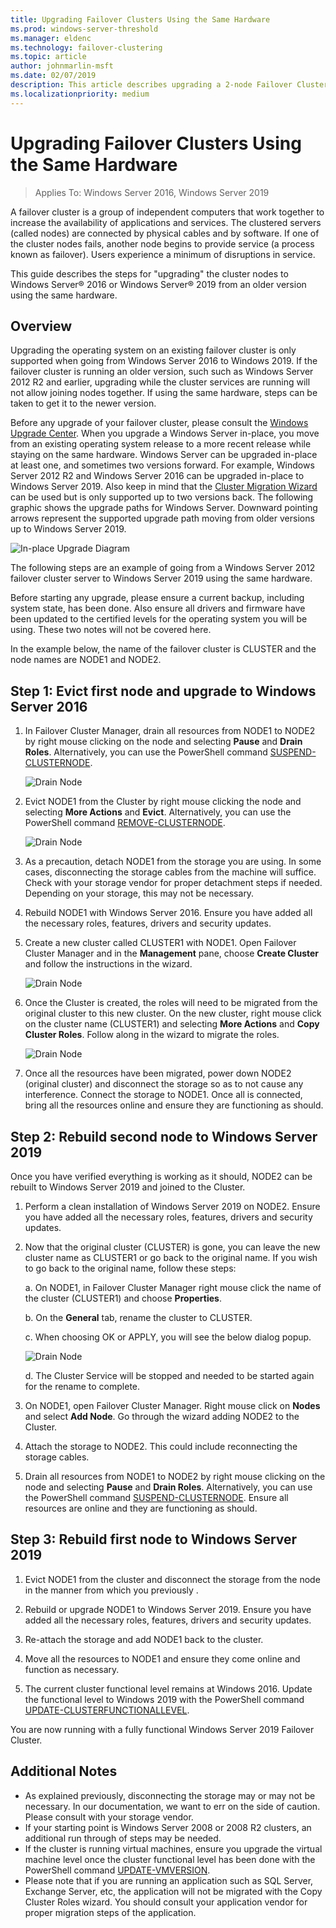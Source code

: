```yaml
---
title: Upgrading Failover Clusters Using the Same Hardware
ms.prod: windows-server-threshold
ms.manager: eldenc
ms.technology: failover-clustering
ms.topic: article
author: johnmarlin-msft
ms.date: 02/07/2019
description: This article describes upgrading a 2-node Failover Cluster using the same hardware
ms.localizationpriority: medium
---
```


# Upgrading Failover Clusters Using the Same Hardware

> Applies To: Windows Server 2016, Windows Server 2019

A failover cluster is a group of independent computers that work together to increase the availability of applications and services. The clustered servers (called nodes) are connected by physical cables and by software. If one of the cluster nodes fails, another node begins to provide service (a process known as failover). Users experience a minimum of disruptions in service.

This guide describes the steps for "upgrading" the cluster nodes to Windows Server® 2016 or Windows Server® 2019 from an older version using the same hardware.


## Overview

Upgrading the operating system on an existing failover cluster is only supported when going from Windows Server 2016 to Windows 2019.  If the failover cluster is running an older version, such such as Windows Server 2012 R2 and earlier, upgrading while the cluster services are running will not allow joining nodes together.  If using the same hardware, steps can be taken to get it to the newer version.  

Before any upgrade of your failover cluster, please consult the [Windows Upgrade Center](https://www.microsoft.com/upgradecenter).  When you upgrade a Windows Server in-place, you move from an existing operating system release to a more recent release while staying on the same hardware. Windows Server can be upgraded in-place at least one, and sometimes two versions forward. For example, Windows Server 2012 R2 and Windows Server 2016 can be upgraded in-place to Windows Server 2019.  Also keep in mind that the [Cluster Migration Wizard](https://blogs.msdn.microsoft.com/clustering/2012/06/25/how-to-move-highly-available-clustered-vms-to-windows-server-2012-with-the-cluster-migration-wizard/) can be used but is only supported up to two versions back. The following graphic shows the upgrade paths for Windows Server. Downward pointing arrows represent the supported upgrade path moving from older versions up to Windows Server 2019.

![In-place Upgrade Diagram](media\In-Place-Upgrade\In-Place-Upgrade-1.png)

The following steps are an example of going from a Windows Server 2012 failover cluster server to Windows Server 2019 using the same hardware.  

Before starting any upgrade, please ensure a current backup, including system state, has been done.  Also ensure all drivers and firmware have been updated to the certified levels for the operating system you will be using.  These two notes will not be covered here.

In the example below, the name of the failover cluster is CLUSTER and the node names are NODE1 and NODE2.

## Step 1: Evict first node and upgrade to Windows Server 2016

1. In Failover Cluster Manager, drain all resources from NODE1 to NODE2 by right mouse clicking on the node and selecting **Pause** and **Drain Roles**.  Alternatively, you can use the PowerShell command [SUSPEND-CLUSTERNODE](https://docs.microsoft.com/powershell/module/failoverclusters/suspend-clusternode).

    ![Drain Node](media\In-Place-Upgrade\In-Place-Upgrade-2.png)

2. Evict NODE1 from the Cluster by right mouse clicking the node and selecting **More Actions** and **Evict**.  Alternatively, you can use the PowerShell command [REMOVE-CLUSTERNODE](https://docs.microsoft.com/powershell/module/failoverclusters/remove-clusternode).

    ![Drain Node](media\In-Place-Upgrade\In-Place-Upgrade-3.png)

3. As a precaution, detach NODE1 from the storage you are using.  In some cases, disconnecting the storage cables from the machine will suffice.  Check with your storage vendor for proper detachment steps if needed.  Depending on your storage, this may not be necessary.

4. Rebuild NODE1 with Windows Server 2016.  Ensure you have added all the necessary roles, features, drivers and security updates.

5. Create a new cluster called CLUSTER1 with NODE1.  Open Failover Cluster Manager and in the **Management** pane, choose **Create Cluster** and follow the instructions in the wizard.

    ![Drain Node](media\In-Place-Upgrade\In-Place-Upgrade-4.png)

6. Once the Cluster is created, the roles will need to be migrated from the original cluster to this new cluster.  On the new cluster, right mouse click on the cluster name (CLUSTER1) and selecting **More Actions** and **Copy Cluster Roles**.  Follow along in the wizard to migrate the roles.

    ![Drain Node](media\In-Place-Upgrade\In-Place-Upgrade-5.png)

7.  Once all the resources have been migrated, power down NODE2 (original cluster) and disconnect the storage so as to not cause any interference.  Connect the storage to NODE1.  Once all is connected, bring all the resources online and ensure they are functioning as should.

## Step 2: Rebuild second node to Windows Server 2019

Once you have verified everything is working as it should, NODE2 can be rebuilt to Windows Server 2019 and joined to the Cluster.

1. Perform a clean installation of Windows Server 2019 on NODE2. Ensure you have added all the necessary roles, features, drivers and security updates.

2. Now that the original cluster (CLUSTER) is gone, you can leave the new cluster name as CLUSTER1 or go back to the original name.  If you wish to go back to the original name, follow these steps:
   
   a. On NODE1, in Failover Cluster Manager right mouse click the name of the cluster (CLUSTER1) and choose **Properties**.
   
   b. On the **General** tab, rename the cluster to CLUSTER.

   c. When choosing OK or APPLY, you will see the below dialog popup.

    ![Drain Node](media\In-Place-Upgrade\In-Place-Upgrade-6.png)

    d. The Cluster Service will be stopped and needed to be started again for the rename to complete.

3. On NODE1, open Failover Cluster Manager.  Right mouse click on **Nodes** and select **Add Node**.  Go through the wizard adding NODE2 to the Cluster.

4. Attach the storage to NODE2. This could include reconnecting the storage cables. 

5. Drain all resources from NODE1 to NODE2 by right mouse clicking on the node and selecting **Pause** and **Drain Roles**.  Alternatively, you can use the PowerShell command [SUSPEND-CLUSTERNODE](https://docs.microsoft.com/powershell/module/failoverclusters/suspend-clusternode).  Ensure all resources are online and they are functioning as should.

## Step 3: Rebuild first node to Windows Server 2019

1. Evict NODE1 from the cluster and disconnect the storage from the node in the manner from which you previously .

2. Rebuild or upgrade NODE1 to Windows Server 2019.  Ensure you have added all the necessary roles, features, drivers and security updates.

3. Re-attach the storage and add NODE1 back to the cluster.

4. Move all the resources to NODE1 and ensure they come online and function as necessary.

5. The current cluster functional level remains at Windows 2016.  Update the functional level to Windows 2019 with the PowerShell command [UPDATE-CLUSTERFUNCTIONALLEVEL](https://docs.microsoft.com/powershell/module/failoverclusters/update-clusterfunctionallevel).

You are now running with a fully functional Windows Server 2019 Failover Cluster.

## Additional Notes

- As explained previously, disconnecting the storage may or may not be necessary.  In our documentation, we want to err on the side of caution.  Please consult with your storage vendor.
- If your starting point is Windows Server 2008 or 2008 R2 clusters, an additional run through of steps may be needed.
- If the cluster is running virtual machines, ensure you upgrade the virtual machine level once the cluster functional level has been done with the PowerShell command [UPDATE-VMVERSION](https://docs.microsoft.com/powershell/module/hyper-v/update-vmversion).
- Please note that if you are running an application such as SQL Server, Exchange Server, etc, the application will not be migrated with the Copy Cluster Roles wizard.  You should consult your application vendor for proper migration steps of the application.
 








